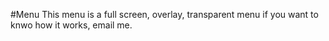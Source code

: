 #Menu
This menu is a full screen, overlay, transparent menu if you want to knwo how it works, email me.
